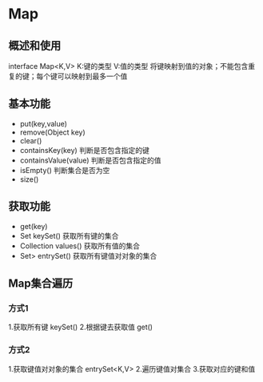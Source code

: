# Map

## 概述和使用

interface Map<K,V> K:键的类型 V:值的类型
将键映射到值的对象；不能包含重复的键；每个键可以映射到最多一个值

## 基本功能

<ul>
    <li>put(key,value)
    <li>remove(Object key)
    <li>clear()
    <li>containsKey(key)  判断是否包含指定的键
    <li>containsValue(value)  判断是否包含指定的值
    <li>isEmpty() 判断集合是否为空
    <li>size()
</ul>

## 获取功能

<ul>
    <li>get(key)
    <li>Set<K> keySet()  获取所有键的集合
    <li>Collection<V> values()  获取所有值的集合
    <li>Set<Map.Entry<K,V>> entrySet()  获取所有键值对对象的集合
</ul>

## Map集合遍历

### 方式1

1.获取所有键 keySet()
2.根据键去获取值  get()

### 方式2

1.获取键值对对象的集合 entrySet<K,V>
2.遍历键值对集合
3.获取对应的键和值
